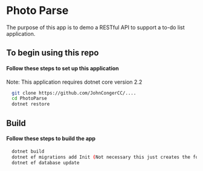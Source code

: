 # Photo Parse
The purpose of this app is to demo  a RESTful API to support a to-do list application.

## To begin using this repo 
#### Follow these steps to set up this application
Note: This application requires dotnet core version 2.2
``` bash
  git clone https://github.com/JohnCongerCC/....
  cd PhotoParse
  dotnet restore
```

## Build 
#### Follow these steps to build the app 
``` bash
  dotnet build
  dotnet ef migrations add Init (Not necessary this just creates the folder `Migrations`)
  dotnet ef database update
 ```

